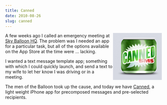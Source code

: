 ```yaml
---
title: Canned
date: 2010-08-26
slug: canned
---
```

<p><img src="/assets/img/canned.png" alt="Canned" border="0" width="157" height="151" align="right" />A few weeks ago I called an emergency meeting at <a href="http://skyballoonstudio.com">Sky Balloon HQ</a>. The problem was I needed an app for a particular task, but all of the options available on the App Store at the time were &#8230; lacking.</p>

<p>I wanted a text message template app; something with which I could quickly launch, and send a text to my wife to let her know I was driving or in a meeting.</p>

<p>The men of the Balloon took up the cause, and today we have <a href="http://skyballoonstudio.com/canned">Canned</a>, a light weight iPhone app for precomposed messages and pre-selected recipients.</p>